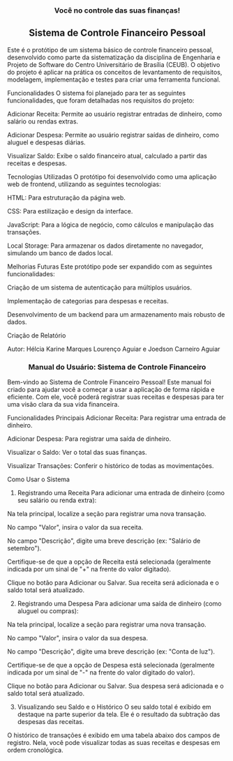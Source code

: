 
<h3 align="center">
Você no controle das suas finanças!
</h3>


<h2 align="center">
Sistema de Controle Financeiro Pessoal
 </h2> 
Este é o protótipo de um sistema básico de controle financeiro pessoal, desenvolvido como parte da sistematização da disciplina de Engenharia e Projeto de Software do Centro Universitário de Brasília (CEUB). O objetivo do projeto é aplicar na prática os conceitos de levantamento de requisitos, modelagem, implementação e testes para criar uma ferramenta funcional.


Funcionalidades
O sistema foi planejado para ter as seguintes funcionalidades, que foram detalhadas nos requisitos do projeto:

Adicionar Receita: Permite ao usuário registrar entradas de dinheiro, como salário ou rendas extras.

Adicionar Despesa: Permite ao usuário registrar saídas de dinheiro, como aluguel e despesas diárias.

Visualizar Saldo: Exibe o saldo financeiro atual, calculado a partir das receitas e despesas.


Tecnologias Utilizadas
O protótipo foi desenvolvido como uma aplicação web de frontend, utilizando as seguintes tecnologias:

HTML: Para estruturação da página web.

CSS: Para estilização e design da interface.

JavaScript: Para a lógica de negócio, como cálculos e manipulação das transações.

Local Storage: Para armazenar os dados diretamente no navegador, simulando um banco de dados local.



Melhorias Futuras
Este protótipo pode ser expandido com as seguintes funcionalidades:

Criação de um sistema de autenticação para múltiplos usuários.

Implementação de categorias para despesas e receitas.

Desenvolvimento de um backend para um armazenamento mais robusto de dados.

Criação de Relatório

Autor: Hélcia Karine Marques Lourenço Aguiar e Joedson Carneiro Aguiar


<h3 align="center">
Manual do Usuário: Sistema de Controle Financeiro
 </h3>
Bem-vindo ao Sistema de Controle Financeiro Pessoal! Este manual foi criado para ajudar você a começar a usar a aplicação de forma rápida e eficiente. Com ele, você poderá registrar suas receitas e despesas para ter uma visão clara da sua vida financeira.

Funcionalidades Principais
Adicionar Receita: Para registrar uma entrada de dinheiro.

Adicionar Despesa: Para registrar uma saída de dinheiro.

Visualizar o Saldo: Ver o total das suas finanças.

Visualizar Transações: Conferir o histórico de todas as movimentações.

Como Usar o Sistema
1. Registrando uma Receita
Para adicionar uma entrada de dinheiro (como seu salário ou renda extra):

Na tela principal, localize a seção para registrar uma nova transação.

No campo "Valor", insira o valor da sua receita.

No campo "Descrição", digite uma breve descrição (ex: "Salário de setembro").

Certifique-se de que a opção de Receita está selecionada (geralmente indicada por um sinal de "+" na frente do valor digitado).

Clique no botão para Adicionar ou Salvar. Sua receita será adicionada e o saldo total será atualizado.

2. Registrando uma Despesa
Para adicionar uma saída de dinheiro (como aluguel ou compras):

Na tela principal, localize a seção para registrar uma nova transação.

No campo "Valor", insira o valor da sua despesa.

No campo "Descrição", digite uma breve descrição (ex: "Conta de luz").

Certifique-se de que a opção de Despesa está selecionada (geralmente indicada por um sinal de "-" na frente do valor digitado do valor).

Clique no botão para Adicionar ou Salvar. Sua despesa será adicionada e o saldo total será atualizado.

3. Visualizando seu Saldo e o Histórico
O seu saldo total é exibido em destaque na parte superior da tela. Ele é o resultado da subtração das despesas das receitas.

O histórico de transações é exibido em uma tabela abaixo dos campos de registro. Nela, você pode visualizar todas as suas receitas e despesas em ordem cronológica.
